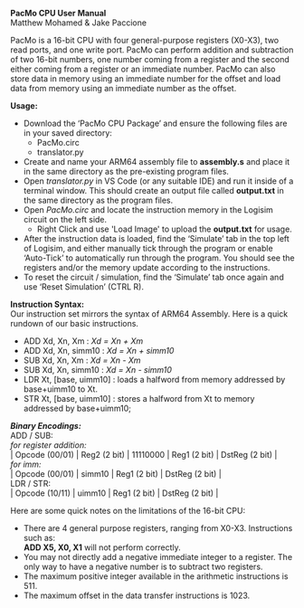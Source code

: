 **PacMo CPU User Manual**  
Matthew Mohamed & Jake Paccione

PacMo is a 16-bit CPU with four general-purpose registers (X0-X3), two read ports, and one write port. PacMo can perform addition and subtraction of two 16-bit numbers, one number coming from a register and the second either coming from a register or an immediate number. PacMo can also store data in memory using an immediate number for the offset and load data from memory using an immediate number as the offset.

**Usage:**

- Download the ‘PacMo CPU Package’ and ensure the following files are in your saved directory:  
  - PacMo.circ  
  - translator.py  
- Create and name your ARM64 assembly file to **assembly.s** and place it in the same directory as the pre-existing program files.  
- Open *translator.py* in VS Code (or any suitable IDE) and run it inside of a terminal window. This should create an output file called **output.txt** in the same directory as the program files.  
- Open *PacMo.circ* and locate the instruction memory in the Logisim circuit on the left side.  
  - Right Click and use 'Load Image' to upload the **output.txt** for usage.  
- After the instruction data is loaded, find the ‘Simulate’ tab in the top left of Logisim, and either manually tick through the program or enable ‘Auto-Tick’ to automatically run through the program. You should see the registers and/or the memory update according to the instructions.  
- To reset the circuit / simulation, find the ‘Simulate’ tab once again and use ‘Reset Simulation’ (CTRL R).

**Instruction Syntax:**  
Our instruction set mirrors the syntax of ARM64 Assembly. Here is a quick rundown of our basic instructions.

- ADD Xd, Xn, Xm : *Xd \= Xn \+ Xm*  
- ADD Xd, Xn, simm10 : *Xd \= Xn \+ simm10*  
- SUB Xd, Xn, Xm : *Xd \= Xn \- Xm*  
- SUB Xd, Xn, simm10 : *Xd \= Xn \- simm10*  
- LDR Xt, \[base, uimm10\] : loads a halfword from memory addressed by base+uimm10 to Xt.  
- STR Xt, \[base, uimm10\] : stores a halfword from Xt to memory addressed by base+uimm10;

***Binary Encodings:***  
ADD / SUB:  
	*for register addition:*  
| Opcode (00/01) | Reg2 (2 bit) | 11110000 | Reg1 (2 bit) | DstReg (2 bit) |  
*for imm:*  
| Opcode (00/01) | simm10 | Reg1 (2 bit) | DstReg (2 bit) |  
LDR / STR:  
	| Opcode (10/11) | uimm10 | Reg1 (2 bit) | DstReg (2 bit) |

Here are some quick notes on the limitations of the 16-bit CPU:

- There are 4 general purpose registers, ranging from X0-X3. Instructions such as:   
  **ADD X5, X0, X1** will not perform correctly.  
- You may not directly add a negative immediate integer to a register. The only way to have a negative number is to subtract two registers.  
- The maximum positive integer available in the arithmetic instructions is 511\.  
- The maximum offset in the data transfer instructions is 1023\.

